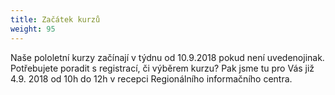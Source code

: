 ```yaml
---
title: Začátek kurzů
weight: 95
---
```

Naše pololetní kurzy začínají v týdnu od 10.9.2018 pokud není uvedenojinak. Potřebujete poradit s registrací, či výběrem kurzu? Pak jsme tu pro Vás již 4.9. 2018 od 10h do 12h v recepci Regionálního informačního centra.
